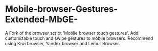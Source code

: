 # Mobile-browser-Gestures-Extended-MbGE-
A Fork of the browser script 'Mobile browser touch gestures'. Add customizable touch and swipe gestures to mobile browsers. Recommend using Kiwi browser, Yandex browser and Lemur Browser.
